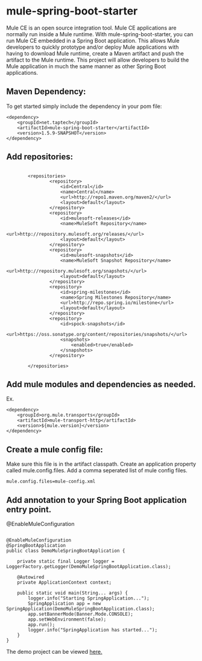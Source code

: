 # mule-spring-boot-starter

Mule CE is an open source integration tool. Mule CE applications are normally run inside a Mule runtime. 
With mule-spring-boot-starter, you can run Mule CE embedded in a Spring Boot application. This allows Mule 
developers to quickly prototype and/or deploy Mule applications with having to download Mule runtime, create 
a Maven artifact and push the artifact to the Mule runtime. This project will allow developers to build the 
Mule application in much the same manner as other Spring Boot applications. 

## Maven Dependency:
To get started simply include the dependency in your pom file:
```
<dependency>
    <groupId>net.taptech</groupId>
	<artifactId>mule-spring-boot-starter</artifactId>
	<version>1.5.9-SNAPSHOT</version>
</dependency>
```

## Add repositories:
```

		<repositories>
        		<repository>
        			<id>Central</id>
        			<name>Central</name>
        			<url>http://repo1.maven.org/maven2/</url>
        			<layout>default</layout>
        		</repository>
        		<repository>
        			<id>mulesoft-releases</id>
        			<name>MuleSoft Repository</name>
        			<url>http://repository.mulesoft.org/releases/</url>
        			<layout>default</layout>
        		</repository>
        		<repository>
        			<id>mulesoft-snapshots</id>
        			<name>MuleSoft Snapshot Repository</name>
        			<url>http://repository.mulesoft.org/snapshots/</url>
        			<layout>default</layout>
        		</repository>
        		<repository>
        			<id>spring-milestones</id>
        			<name>Spring Milestones Repository</name>
        			<url>http://repo.spring.io/milestone</url>
        			<layout>default</layout>
        		</repository>
        		<repository>
        			<id>spock-snapshots</id>
        			<url>https://oss.sonatype.org/content/repositories/snapshots/</url>
        			<snapshots>
        				<enabled>true</enabled>
        			</snapshots>
        		</repository>
        
        </repositories>

```
## Add mule modules and dependencies as needed.

Ex.

```
<dependency>
	<groupId>org.mule.transports</groupId>
	<artifactId>mule-transport-http</artifactId>
	<version>${mule.version}</version>
</dependency>
```

## Create a mule config file:
Make sure this file is in the artifact classpath. Create an application property called
mule.config.files. Add a comma seperated list of mule config files.
```
mule.config.files=mule-config.xml
```

## Add annotation to your Spring Boot application entry point.
@EnableMuleConfiguration

```

@EnableMuleConfiguration
@SpringBootApplication
public class DemoMuleSpringBootApplication {

	private static final Logger logger = LoggerFactory.getLogger(DemoMuleSpringBootApplication.class);

	@Autowired
	private ApplicationContext context;

	public static void main(String... args) {
		logger.info("Starting SpringApplication...");
		SpringApplication app = new SpringApplication(DemoMuleSpringBootApplication.class);
		app.setBannerMode(Banner.Mode.CONSOLE);
		app.setWebEnvironment(false);
		app.run();
		logger.info("SpringApplication has started...");
	}
}
```

The demo project can be viewed [here.](https://github.com/glawson6/demo-mule-spring-boot)